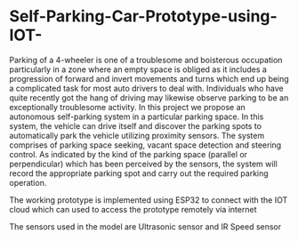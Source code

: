 # Self-Parking-Car-Prototype-using-IOT-

Parking of a 4-wheeler is one of a troublesome and boisterous occupation particularly in a zone where an empty space is obliged as it includes a progression of forward and invert movements and turns which end up being a complicated task for most auto drivers to deal with. Individuals who have quite recently got the hang of driving may likewise observe parking to be an exceptionally troublesome activity. In this project we propose an autonomous self-parking system in a particular parking space. In this system, the vehicle can drive itself and discover the parking spots to automatically park the vehicle utilizing proximity sensors. The system comprises of parking space seeking, vacant space detection and steering control. As indicated by the kind of the parking space (parallel or perpendicular) which has been perceived by the sensors, the system will record the appropriate parking spot and carry out the required parking operation. 

The working prototype is implemented using ESP32 to connect with the IOT cloud which can used to access the prototype remotely via internet

The sensors used in the model are Ultrasonic sensor and IR Speed sensor
